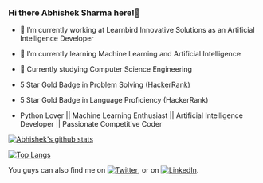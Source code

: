 ### Hi there Abhishek Sharma here!👋

- 🔭 I’m currently working at Learnbird Innovative Solutions as an Artificial Intelligence Developer
- 🌱 I’m currently learning Machine Learning and Artificial Intelligence
- 👯 Currently studying Computer Science Engineering

- 5 Star Gold Badge in Problem Solving (HackerRank)

- 5 Star Gold Badge in Language Proficiency (HackerRank)

- Python Lover || Machine Learning Enthusiast || Artificial Intelligence Developer || Passionate Competitive Coder


[![Abhishek's github stats](https://github-readme-stats.vercel.app/api?username=abhisheks008&show_icons=true&theme=radical)](https://github.com/abhisheks008/github-readme-stats)  

[![Top Langs](https://github-readme-stats.vercel.app/api/top-langs/?username=abhisheks008&theme=radical)](https://github.com/abhisheks008/github-readme-stats)
<!-- Actual text -->


You guys can also find me on [![Twitter][1.2]][1], or on [![LinkedIn][2.2]][1].

<!-- Icons -->

[1.2]: http://i.imgur.com/wWzX9uB.png (twitter icon without padding)
[2.2]: https://raw.githubusercontent.com/MartinHeinz/MartinHeinz/master/linkedin-3-16.png (LinkedIn icon without padding)

<!-- Links to your social media accounts -->

[1]: https://twitter.com/Abhishe08346491
[2]: https://www.linkedin.com/in/abhishek-sharma-aa06a9183/
